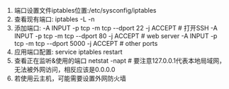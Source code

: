 1. 端口设置文件iptables位置:/etc/sysconfig/iptables
2. 查看现有端口:
iptables -L -n
3. 添加端口:
-A INPUT -p tcp -m tcp --dport 22 -j ACCEPT   # 打开SSH
-A INPUT -p tcp -m tcp --dport 80 -j ACCEPT   # web server
-A INPUT -p tcp -m tcp --dport 5000 -j ACCEPT   # other ports
4. 应用端口配置:
service iptables restart
5. 查看正在监听&使用的端口
netstat -napt  # 要注意127.0.0.1代表本地局域网，无法被外网访问，相反应该是0.0.0.0
6. 若使用云主机，可能需要设置外网防火墙
